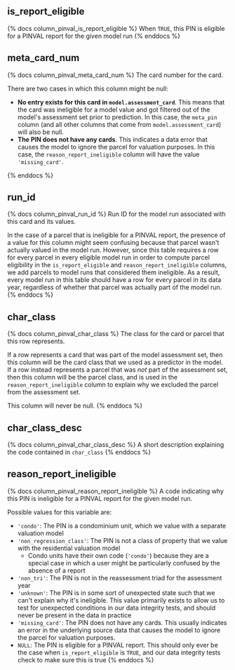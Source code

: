 ## is_report_eligible

{% docs column_pinval_is_report_eligible %}
When `TRUE`, this PIN is eligible for a PINVAL report for the given model run
{% enddocs %}

## meta_card_num

{% docs column_pinval_meta_card_num %}
The card number for the card.

There are two cases in which this column might be null:

- **No entry exists for this card in `model.assessment_card`**. This
  means that the card was ineligible for a model value and got filtered out of
  the model's assessment set prior to prediction. In this case, the `meta_pin`
  column (and all other columns that come from `model.assessment_card`) will
  also be null.
- **The PIN does not have any cards**. This indicates a data error that
  causes the model to ignore the parcel for valuation purposes. In this case,
  the `reason_report_ineligible` column will have the value `'missing_card'`.

{% enddocs %}

## run_id

{% docs column_pinval_run_id %}
Run ID for the model run associated with this card and its values.

In the case of a parcel that is ineligible for a PINVAL report, the presence
of a value for this column might seem confusing because that parcel wasn't
actually valued in the model run. However, since this table requires a row
for every parcel in every eligible model run in order to compute parcel
eligibility in the `is_report_eligible` and `reason_report_ineligible` columns,
we add parcels to model runs that considered them ineligible. As a result,
every model run in this table should have a row for every parcel in its data
year, regardless of whether that parcel was actually part of the model run.
{% enddocs %}

## char_class

{% docs column_pinval_char_class %}
The class for the card or parcel that this row represents.

If a row represents a card that was part of the model assessment set, then
this column will be the card class that we used as a predictor in the model.
If a row instead represents a parcel that was _not_ part of the assessment set,
then this column will be the parcel class, and is used in the
`reason_report_ineligible` column to explain why we excluded the parcel from
the assessment set.

This column will never be null.
{% enddocs %}

## char_class_desc

{% docs column_pinval_char_class_desc %}
A short description explaining the code contained in `char_class`
{% enddocs %}

## reason_report_ineligible

{% docs column_pinval_reason_report_ineligible %}
A code indicating why this PIN is ineligible for a PINVAL report for the given
model run.

Possible values for this variable are:

- `'condo'`: The PIN is a condominium unit, which we value with a separate
  valuation model
- `'non_regression_class'`: The PIN is not a class of property that we value with
  the residential valuation model
    - Condo units have their own code (`'condo'`) because they are a special case
      in which a user might be particularly confused by the absence of a report
- `'non_tri'`: The PIN is not in the reassessment triad for the assessment year
- `'unknown'`: The PIN is in some sort of unexpected state such that we can't
  explain why it's ineligible. This value primarily exists to allow us to test
  for unexpected conditions in our data integrity tests, and should never
  be present in the data in practice
- `'missing_card'`: The PIN does not have any cards. This usually indicates an
  error in the underlying source data that causes the model to ignore
  the parcel for valuation purposes.
- `NULL`: The PIN is eligible for a PINVAL report. This should only ever be
  the case when `is_report_eligible` is `TRUE`, and our data integrity
  tests check to make sure this is true
{% enddocs %}
